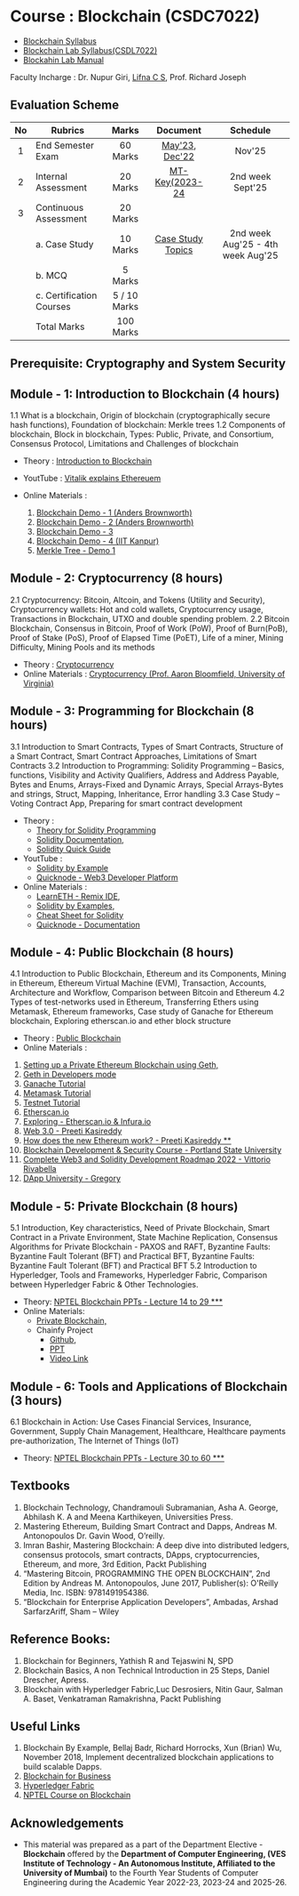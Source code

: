 # Course : Blockchain (CSDC7022)
* [Blockchain Syllabus](https://github.com/LifnaJos/Blockchain-CSDC7022/blob/main/BC_DLOC_Theory_Syllabus.pdf)
* [Blockchain Lab Syllabus(CSDL7022)](https://github.com/LifnaJos/Blockchain-CSDC7022/blob/main/BC_DLOC_Lab_Syllabus.pdf)
* [Blockahin Lab Manual](https://github.com/LifnaJos/Blockchain-CSDC7022/blob/main/BC-%20DLOC%20Lab%20Manual%20cum%20Instructions%20_%20D17.pdf)

Faculty Incharge : Dr. Nupur Giri, [Lifna C S](mailto:lifna.cs@ves.ac.in), Prof. Richard Joseph

## Evaluation Scheme
| No | Rubrics | Marks | Document | Schedule |
| :--: | ------------------ | :----: | :--------:| :------------:|
| 1 | End Semester Exam | 60 Marks | [May'23](https://github.com/LifnaJos/Blockchain-CSDC7022/blob/main/BE_DLOC_MU_Paper_May_2023.pdf), [Dec'22](https://github.com/LifnaJos/Blockchain-CSDC7022/blob/main/BE_DLOC_MU_Paper_Dec_2022.pdf) | Nov'25 |
| 2 | Internal Assessment | 20 Marks | [MT-Key(2023-24](https://github.com/LifnaJos/Blockchain-CSDC7022/blob/main/BC_DLOC_23-24_Mid_Term_Solution.pdf) | 2nd week Sept'25 |
| 3 | Continuous Assessment | 20 Marks | | | 
|   | a. Case Study | 10 Marks | [Case Study Topics](https://github.com/LifnaJos/Blockchain-CSDC7022/blob/main/Blockchain%20Case%20Study%20Topics%20(2023-24)%20(2).pdf) | 2nd week Aug'25 - 4th week Aug'25 |
|   | b. MCQ  | 5 Marks | | | 
|   | c. Certification Courses | 5 / 10 Marks | | |
|   | Total Marks | 100 Marks | |

## Prerequisite: Cryptography and System Security

## Module - 1: Introduction to Blockchain (4 hours)
1.1 What is a blockchain, Origin of blockchain (cryptographically secure hash functions), Foundation of blockchain: Merkle trees
1.2 Components of blockchain, Block in blockchain, Types: Public, Private, and Consortium, Consensus Protocol, Limitations and Challenges of blockchain

* Theory : [Introduction to Blockchain](https://github.com/LifnaJos/Blockchain-CSDC7022/blob/main/M1_BC_DLOC_Final.pdf)  
* YoutTube : [Vitalik explains Ethereuem](https://www.youtube.com/watch?v=TDGq4aeevgY&t=205s)
  
* Online Materials :
  1. [Blockchain Demo - 1 (Anders Brownworth)](https://andersbrownworth.com/blockchain/)
  2. [Blockchain Demo - 2 (Anders Brownworth)](https://andersbrownworth.com/blockchain/public-private-keys/blockchain)
  3. [Blockchain Demo - 3](https://blockchaindemo.io/)
  4. [Blockchain Demo - 4 (IIT Kanpur)](https://ict.iitk.ac.in/product/introduction-to-blockchain-demo/)
  5. [Merkle Tree - Demo 1](https://prathamudeshmukh.github.io/merkle-tree-demo/)


## Module - 2: Cryptocurrency (8 hours)
2.1 Cryptocurrency: Bitcoin, Altcoin, and Tokens (Utility and Security), Cryptocurrency wallets: Hot and cold wallets, Cryptocurrency usage, Transactions in Blockchain, UTXO and double spending problem. 
2.2 Bitcoin Blockchain, Consensus in Bitcoin, Proof of Work (PoW), Proof of Burn(PoB), Proof of Stake (PoS), Proof of Elapsed Time (PoET), Life of a miner, Mining Difficulty, Mining Pools and its methods

* Theory : [Cryptocurrency](https://github.com/LifnaJos/Blockchain-CSDC7022/blob/main/M2_BC_DLOC_Final.pdf)
* Online Materials : [Cryptocurrency (Prof. Aaron Bloomfield, University of Virginia)](https://aaronbloomfield.github.io/ccc/)
  
## Module - 3: Programming for Blockchain (8 hours)
3.1 Introduction to Smart Contracts, Types of Smart Contracts, Structure of a Smart Contract, Smart Contract Approaches, Limitations of Smart Contracts
3.2 Introduction to Programming: Solidity Programming – Basics, functions, Visibility and Activity Qualifiers, Address and Address Payable, Bytes and Enums, Arrays-Fixed and Dynamic Arrays, Special Arrays-Bytes and strings, Struct, Mapping, Inheritance, Error handling
3.3 Case Study – Voting Contract App, Preparing for smart contract development

* Theory : 
  - [Theory for Solidity Programming](https://docs.soliditylang.org/en/v0.8.21/)
  - [Solidity Documentation,](https://docs.soliditylang.org/_/downloads/en/v0.8.21/pdf/)
  - [Solidity Quick Guide](https://drive.google.com/file/d/1bR6xR5uMcJ5tctxCAvHwTFef7Gyw8CHg/view?usp=sharing)
* YoutTube : 
  -  [Solidity by Example](https://www.youtube.com/watch?v=hMwdd664_iw&list=PLO5VPQH6OWdULDcret0S0EYQ7YcKzrigz)
  -  [Quicknode - Web3 Developer Platform](https://www.youtube.com/watch?v=88-hpZE4OU8&list=PLT2H_0otcvBTf1M2na67r4LtAPsen2VzD)
* Online Materials :
  - [LearnETH - Remix IDE,](https://remix.ethereum.org/#lang=en&optimize=false&runs=200&evmVersion=null&version=soljson-v0.8.18+commit.87f61d96.js)
  - [Solidity by Examples,](https://solidity-by-example.org/)
  - [Cheat Sheet for Solidity](https://docs.soliditylang.org/en/latest/cheatsheet.html#global-variables)
  - [Quicknode - Documentation](https://www.quicknode.com/guides/ethereum-development/smart-contracts/solidity-vs-vyper)
  
## Module - 4: Public Blockchain (8 hours)
4.1 Introduction to Public Blockchain, Ethereum and its Components, Mining in Ethereum, Ethereum Virtual Machine (EVM), Transaction, Accounts, Architecture and Workflow, Comparison between Bitcoin and Ethereum 
4.2 Types of test-networks used in Ethereum, Transferring Ethers using Metamask, Ethereum frameworks, Case study of Ganache for Ethereum blockchain, Exploring etherscan.io and ether block structure

* Theory : [Public Blockchain](https://github.com/LifnaJos/Blockchain-CSDC7022/blob/main/M4_BC_DLOC%20(1).pdf)
* Online Materials : 
1. [Setting up a Private Ethereum Blockchain using Geth,](https://github.com/LifnaJos/Private-Ethereum-Blockchain-setup-using-Geth#readme)
2. [Geth in Developers mode](https://github.com/LifnaJos/Geth-in-Developer-Mode#readme)
3. [Ganache Tutorial](https://github.com/LifnaJos/develop-test-and-deploy-smart-contract-using-Ganache)
4. [Metamask Tutorial](https://github.com/LifnaJos/Embedding-Metamask-wallet-with-Remix-IDE-and-perform-transactions)
5. [Testnet Tutorial](https://github.com/LifnaJos/Getting-funds-from-Testnets-to-Metamask-Wallet)
6. [Etherscan.io](https://etherscan.io/)
7. [Exploring -  Etherscan.io & Infura.io](https://colab.research.google.com/drive/1Mg3IeM0TgaFt3YKLjdHqWp58nqF7D3hv?usp=sharing)
8. [Web 3.0 - Preeti Kasireddy](https://www.preethikasireddy.com/post/the-architecture-of-a-web-3-0-application)
9. [How does the new Ethereum work? - Preeti Kasireddy **](https://www.preethikasireddy.com/post/how-does-the-new-ethereum-work)
10. [Blockchain Development & Security Course - Portland State University](https://codelabs.cs.pdx.edu/cs410b/)
11. [Complete Web3 and Solidity Development Roadmap 2022 -  Vittorio Rivabella](https://vitto.cc/web3-and-solidity-smart-contracts-development-roadmap/)
12. [DApp University - Gregory](https://www.dappuniversity.com/)

## Module - 5: Private Blockchain (8 hours)
5.1 Introduction, Key characteristics, Need of Private Blockchain, Smart Contract in a Private Environment, State Machine Replication, Consensus Algorithms for Private Blockchain -
PAXOS and RAFT, Byzantine Faults: Byzantine Fault Tolerant (BFT) and Practical BFT, Byzantine Faults: Byzantine Fault Tolerant (BFT) and Practical BFT
5.2 Introduction to Hyperledger, Tools and Frameworks, Hyperledger Fabric, Comparison between Hyperledger Fabric & Other Technologies.

* Theory:  [NPTEL Blockchain PPTs - Lecture 14 to 29  ***](https://drive.google.com/drive/folders/1teROdBijYNhHIpIDoqd3w5cpxYZ1t9Sb?usp=sharing)
* Online Materials:
    - [Private Blockchain,](https://drive.google.com/file/d/1_OqqufOmrZlSrRBfSRn1W_5V4ySTF-qL/view?usp=sharing)
    - Chainfy Project
      - [Github](https://github.com/Sujaljp/Land-registry-using-Hyperledger-Fabric-#land-registry-using-hyperledger-fabric-),
      - [PPT](https://drive.google.com/file/d/15GBrzTdR7h8S_M6M2FHbqjO66jgZI-ts/view?usp=sharing)
      - [Video Link](https://drive.google.com/file/d/1dC6JxEVBfGLeCHQpUTntIDJmfk12Ozhe/view?usp=sharing)

## Module - 6: Tools and Applications of Blockchain (3 hours)
6.1 Blockchain in Action: Use Cases Financial Services, Insurance, Government, Supply Chain Management, Healthcare, Healthcare payments pre-authorization,
The Internet of Things (IoT)

* Theory: [NPTEL Blockchain PPTs - Lecture 30 to 60  ***](https://drive.google.com/drive/folders/1teROdBijYNhHIpIDoqd3w5cpxYZ1t9Sb?usp=sharing)

## Textbooks 
1. Blockchain Technology, Chandramouli Subramanian, Asha A. George, Abhilash K. A and Meena Karthikeyen, Universities Press.
2. Mastering Ethereum, Building Smart Contract and Dapps, Andreas M. Antonopoulos Dr. Gavin Wood, O’reilly.
3. Imran Bashir, Mastering Blockchain: A deep dive into distributed ledgers, consensus protocols, smart contracts, DApps, cryptocurrencies, Ethereum, and more, 3rd Edition, Packt Publishing
4. “Mastering Bitcoin, PROGRAMMING THE OPEN BLOCKCHAIN”, 2nd Edition by Andreas M. Antonopoulos, June 2017, Publisher(s): O'Reilly Media, Inc. ISBN: 9781491954386.
5. “Blockchain for Enterprise Application Developers”, Ambadas, Arshad SarfarzAriff, Sham – Wiley

## Reference Books:
1. Blockchain for Beginners, Yathish R and Tejaswini N, SPD
2. Blockchain Basics, A non Technical Introduction in 25 Steps, Daniel Drescher, Apress.
3. Blockchain with Hyperledger Fabric,Luc Desrosiers, Nitin Gaur, Salman A. Baset, Venkatraman Ramakrishna, Packt Publishing
  
## Useful Links
1. Blockchain By Example, Bellaj Badr, Richard Horrocks, Xun (Brian) Wu, November 2018, Implement decentralized blockchain applications to build scalable Dapps.
2. [Blockchain for Business](https://www.ibm.com/downloads/cas/3EGWKGX7)
3. [Hyperledger Fabric](https://www.hyperledger.org/use/fabric)
4. [NPTEL Course on Blockchain](https://onlinecourses.nptel.ac.in/noc19_cs63/preview)

## Acknowledgements
* This material was prepared as a part of the Department Elective - **Blockchain** offered by the **Department of Computer Engineering, (VES Institute of Technology - An Autonomous Institute, Affiliated to the University of Mumbai)** to the Fourth Year Students of Computer Engineering during the Academic Year 2022-23, 2023-24 and 2025-26.
